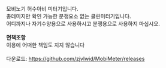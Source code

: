 

모비노기 허수아비 미터기입니다.<br>
총데미지만 확인 가능한 분쟁요소 없는 클린미터기입니다.<br>
어디까지나 자기수양용으로 사용하시고 분쟁용으로 사용하지 마십시오.<br>
<br>
**면책조항**<br>
이용에 어떠한 책임도 지지 않습니다<br>
<br>
다운로드: https://github.com/zjvlwid/MobiMeter/releases
